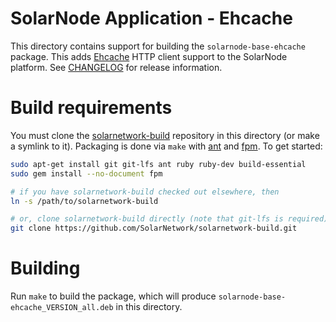 # SolarNode Application - Ehcache

This directory contains support for building the `solarnode-base-ehcache` package. This adds
[Ehcache][ehcache] HTTP client support to the SolarNode platform. See [CHANGELOG](./CHANGELOG.md)
for release information.

# Build requirements

You must clone the [solarnetwork-build][sn-build] repository in this directory (or make a symlink
to it). Packaging is done via `make` with [ant][ant] and [fpm][fpm]. To get started:

```sh
sudo apt-get install git git-lfs ant ruby ruby-dev build-essential
sudo gem install --no-document fpm

# if you have solarnetwork-build checked out elsewhere, then
ln -s /path/to/solarnetwork-build

# or, clone solarnetwork-build directly (note that git-lfs is required)
git clone https://github.com/SolarNetwork/solarnetwork-build.git
```

# Building

Run `make` to build the package, which will produce `solarnode-base-ehcache_VERSION_all.deb` in
this directory.

[ant]: https://ant.apache.org/
[fpm]: https://github.com/jordansissel/fpm
[ehcache]: https://www.ehcache.org/
[sn-build]: https://github.com/SolarNetwork/solarnetwork-build/
